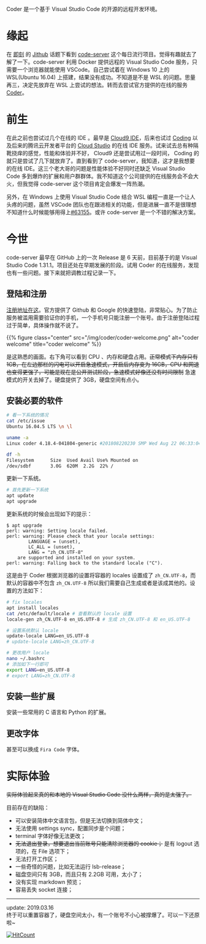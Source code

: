 Coder 是一个基于 Visual Studio Code 的开源的远程开发环境。
<!--more-->
# 缘起  
在 [即刻](https://web.okjike.com/) 的 [Jithub](https://web.okjike.com/topic/55e02198dcef9f0e00d7b3c3/official) 话题下看到 [code-server](https://github.com/codercom/code-server) 这个每日流行项目。觉得有趣就去了解了一下。code-server 利用 Docker 提供远程的 Visual Studio Code 服务，只需要一个浏览器就能使用 VSCode。自己尝试着在 Windows 10 上的 WSL(Ubuntu 16.04) 上搭建，结果没有成功。不知道是不是 WSL 的问题。思量再三，决定先放弃在 WSL 上尝试的想法。转而去尝试官方提供的在线的服务 [Coder](https://coder.com/signup)。  

# 前生  
在此之前也尝试过几个在线的 IDE 。最早是 [Cloud9 IDE](https://c9.io/login)，后来也试过 [Coding](https://coding.net/) 以及后来的腾讯云开发者平台的 [Cloud Studio](https://studio.dev.tencent.com/) 的在线 IDE 服务。试来试去总有种隔靴挠痒的感觉，性能和体验并不好， Cloud9 还是尝试用过一段时间， Coding 的就只是尝试了几下就放弃了。直到看到了 code-server，我知道，这才是我想要的在线 IDE。这三个老大哥的问题是性能体验不好同时还缺乏 Visual Studio Code 多到爆炸的扩展和用户群群体。我不知道这个公司提供的在线服务会不会大火，但我觉得 code-server 这个项目肯定会爆发一阵热潮。  

另外，在 Windows 上使用 Visual Studio Code 结合 WSL 编程一直是一个让人头疼的问题，虽然 VSCode 团队也在跟进相关的功能，但是进展一直不是很理想不知道什么时候能够用得上[#63155](https://github.com/Microsoft/vscode/issues/63155)。或许 code-server 是一个不错的解决方案。

# 今世  
code-server 最早在 GitHub 上的一次 Release 是 6 天前，目前基于的是 Visual Studio Code 1.31.1。项目还处在早期发展的阶段。试用 Coder 的在线服务，发现也有一些问题。接下来就把调教过程记录一下。

## 登陆和注册  
[注册地址在这](https://coder.com/signup)。官方提供了 Github 和 Google 的快速登陆，非常贴心。为了防止服务被滥用需要验证你的手机，一个手机号只能注册一个账号。由于注册登陆过程过于简单，具体操作就不说了。  

{{% figure class="center" src="/img/coder/coder-welcome.png" alt="coder welcome" title="coder welcome" %}}

是这熟悉的画面。右下角可以看到 CPU 、内存和硬盘占用。~~正常模式下内存只有 1GB，在左边那栏的闪电可以开启急速模式，开启后内存变为 16GB，CPU 和网速也变得更强了，可能是现在是公开测试阶段，急速模式好像还没有时间限制~~ 急速模式的开关去掉了。硬盘提供了 3GB，硬盘空间有点小。

## 安装必要的软件  

``` bash
# 看一下系统的情况 
cat /etc/issue
Ubuntu 16.04.5 LTS \n \l

uname -a
Linux coder 4.18.4-041804-generic #201808220230 SMP Wed Aug 22 06:33:04 UTC 2018 x86_64 x86_64 x86_64 GNU/Linux

df -h
Filesystem      Size  Used Avail Use% Mounted on
/dev/sdbf       3.0G  620M  2.2G  22% /
```

更新一下系统。
``` bash
# 首先更新一下系统
apt update
apt upgrade
```
更新系统的时候会出现如下的提示：
``` shell
$ apt upgrade
perl: warning: Setting locale failed.
perl: warning: Please check that your locale settings:
        LANGUAGE = (unset),
        LC_ALL = (unset),
        LANG = "zh_CN.UTF-8"
    are supported and installed on your system.
perl: warning: Falling back to the standard locale ("C").
```
这是由于 Coder 根据浏览器的设置将容器的 locales 设置成了 `zh_CN.UTF-8`，而默认的容器中不包含 `zh_CN.UTF-8` 所以我们需要自己生成或者是该成其他的。设置的方法如下：
``` bash
# fix locales
apt install locales
cat /etc/default/locale # 查看默认的 locale 设置
locale-gen zh_CN.UTF-8 en_US.UTF-8 # 生成 zh_CN.UTF-8 和 en_US.UTF-8

# 设置系统默认 locale
update-locale LANG=en_US.UTF-8
# update-locale LANG=zh_CN.UTF-8

# 更改用户 locale
nano ~/.bashrc
# 添加如下一行即可
export LANG=en_US.UTF-8
# export LANG=zh_CN.UTF-8
```

## 安装一些扩展  

安装一些常用的 C 语言和 Python 的扩展。

## 更改字体

甚至可以换成 `Fira Code` 字体。

# 实际体验  

~~实际体验起来真的和本地的 Visual Studio Code 没什么两样，真的是太强了。~~

目前存在的缺陷：  
- 可以安装简体中文语言包，但是无法切换到简体中文；  
- 无法使用 settings sync，配置同步是个问题；  
- terminal 字体好像无法更改；  
- ~~无法退出登录，想要退出当前账号只能清除浏览器的 cookie；~~ 是有 logout 选项的，在 File 选项下；  
- 无法打开工作区；  
- 一些奇怪的问题，比如无法运行 lsb-release；  
- 磁盘空间只有 3GB，而且只有 2.2GB 可用，太小了；  
- 没有实现 markdown 预览；  
- 容易丢失 socket 连接；  

------  
update: 2019.03.16  
终于可以重置容器了，硬盘空间太小，有一个账号不小心被撑爆了。可以一下还原啦~  





[![HitCount](http://hits.dwyl.io/ztluo/post.svg)](http://hits.dwyl.io/ztluo/post)

